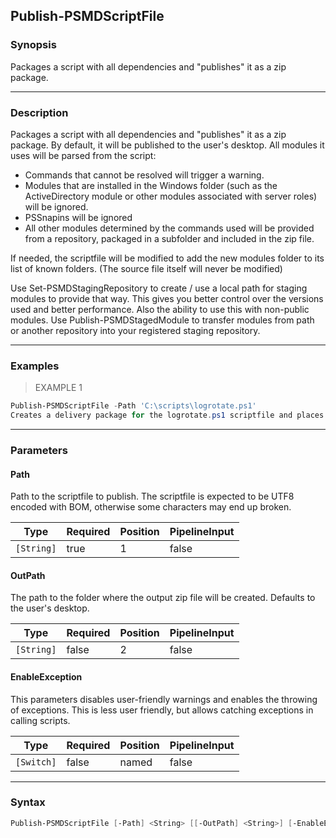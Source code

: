 Publish-PSMDScriptFile
----------------------

### Synopsis
Packages a script with all dependencies and "publishes" it as a zip package.

---

### Description

Packages a script with all dependencies and "publishes" it as a zip package.
By default, it will be published to the user's desktop.
All modules it uses will be parsed from the script:
- Commands that cannot be resolved will trigger a warning.
- Modules that are installed in the Windows folder (such as the ActiveDirectory module or other modules associated with server roles) will be ignored.
- PSSnapins will be ignored
- All other modules determined by the commands used will be provided from a repository, packaged in a subfolder and included in the zip file.

If needed, the scriptfile will be modified to add the new modules folder to its list of known folders.
(The source file itself will never be modified)

Use Set-PSMDStagingRepository to create / use a local path for staging modules to provide that way.
This gives you better control over the versions used and better performance.
Also the ability to use this with non-public modules.
Use Publish-PSMDStagedModule to transfer modules from path or another repository into your registered staging repository.

---

### Examples
> EXAMPLE 1

```PowerShell
Publish-PSMDScriptFile -Path 'C:\scripts\logrotate.ps1'
Creates a delivery package for the logrotate.ps1 scriptfile and places it on the desktop
```

---

### Parameters
#### **Path**
Path to the scriptfile to publish.
The scriptfile is expected to be UTF8 encoded with BOM, otherwise some characters may end up broken.

|Type      |Required|Position|PipelineInput|
|----------|--------|--------|-------------|
|`[String]`|true    |1       |false        |

#### **OutPath**
The path to the folder where the output zip file will be created.
Defaults to the user's desktop.

|Type      |Required|Position|PipelineInput|
|----------|--------|--------|-------------|
|`[String]`|false   |2       |false        |

#### **EnableException**
This parameters disables user-friendly warnings and enables the throwing of exceptions.
This is less user friendly, but allows catching exceptions in calling scripts.

|Type      |Required|Position|PipelineInput|
|----------|--------|--------|-------------|
|`[Switch]`|false   |named   |false        |

---

### Syntax
```PowerShell
Publish-PSMDScriptFile [-Path] <String> [[-OutPath] <String>] [-EnableException] [<CommonParameters>]
```
